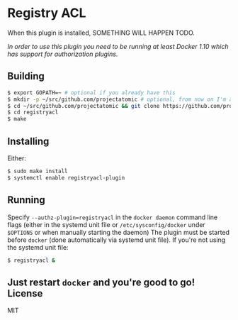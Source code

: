 Registry ACL
=
When this plugin is installed, SOMETHING WILL HAPPEN TODO.

_In order to use this plugin you need to be running at least Docker 1.10 which
has support for authorization plugins._

Building
-
```sh
$ export GOPATH=~ # optional if you already have this
$ mkdir -p ~/src/github.com/projectatomic # optional, from now on I'm assuming GOPATH=~
$ cd ~/src/github.com/projectatomic && git clone https://github.com/projectatomic/registryacl
$ cd registryacl
$ make
```
Installing
-
Either:
```sh
$ sudo make install
$ systemctl enable registryacl-plugin
```
Running
-
Specify `--authz-plugin=registryacl` in the `docker daemon` command line
flags (either in the systemd unit file or `/etc/sysconfig/docker` under `$OPTIONS`
or when manually starting the daemon)
The plugin must be started before `docker` (done automatically via systemd unit file).
If you're not using the systemd unit file:
```sh
$ registryacl &
```
Just restart `docker` and you're good to go!
License
-
MIT
